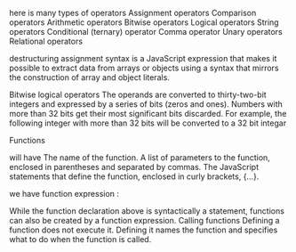 here is many types of operators 
Assignment operators
Comparison operators
Arithmetic operators
Bitwise operators
Logical operators
String operators
Conditional (ternary) operator
Comma operator
Unary operators
Relational operators

 destructuring assignment syntax is a JavaScript expression that makes it possible to extract data from arrays or objects using a syntax that mirrors the construction of array and object literals.

 Bitwise logical operators
 The operands are converted to thirty-two-bit integers and expressed by a series of bits (zeros and ones). Numbers with more than 32 bits get their most significant bits discarded. For example, the following integer with more than 32 bits will be converted to a 32 bit integar

 Functions

 will have The name of the function.
A list of parameters to the function, enclosed in parentheses and separated by commas.
The JavaScript statements that define the function, enclosed in curly brackets, {...}.

we have function expression :

While the function declaration above is syntactically a statement, functions can also be created by a function expression.
Calling functions
Defining a function does not execute it. Defining it names the function and specifies what to do when the function is called.
